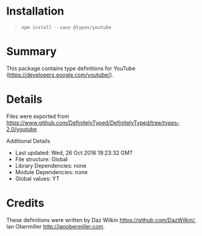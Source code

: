 # Installation
> `npm install --save @types/youtube`

# Summary
This package contains type definitions for YouTube (https://developers.google.com/youtube/).

# Details
Files were exported from https://www.github.com/DefinitelyTyped/DefinitelyTyped/tree/types-2.0/youtube

Additional Details
 * Last updated: Wed, 26 Oct 2016 19:23:32 GMT
 * File structure: Global
 * Library Dependencies: none
 * Module Dependencies: none
 * Global values: YT

# Credits
These definitions were written by Daz Wilkin <https://github.com/DazWilkin/>, Ian Obermiller <http://ianobermiller.com>.
